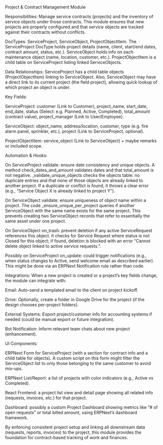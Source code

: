 Project & Contract Management Module

Responsibilities: Manage service contracts (projects) and the inventory of service objects under those contracts. This module ensures that new projects are properly configured and that service objects are tracked against their contracts without conflicts.

DocTypes: ServiceProject, ServiceObject, ProjectObjectItem. The ServiceProject DocType holds project details (name, client, start/end dates, contract amount, status, etc.). ServiceObject holds info on each maintenance object (name, location, customer, etc.). ProjectObjectItem is a child table on ServiceProject listing linked ServiceObjects.

Data Relationships: ServiceProject has a child table objects (ProjectObjectItem) linking to ServiceObject. Also, ServiceObject may have a direct link to its current project (the field project), allowing quick lookup of which project an object is under.

Key Fields:

ServiceProject: customer (Link to Customer), project_name, start_date, end_date, status (Select: e.g. Planned, Active, Completed), total_amount (contract value), project_manager (Link to User/Employee).

ServiceObject: object_name, address/location, customer, type (e.g. fire alarm panel, sprinkler, etc.), project (Link to ServiceProject, optional).

ProjectObjectItem: service_object (Link to ServiceObject) + maybe remarks or included scope.


Automation & Hooks:

On ServiceProject validate: ensure date consistency and unique objects. A method check_dates_and_amount validates dates and that total_amount is not negative. _validate_unique_objects checks the objects table: no duplicate entries and that none of those objects are already linked to another project. If a duplicate or conflict is found, it throws a clear error (e.g., “Service Object X is already linked to project Y”).

On ServiceObject validate: ensure uniqueness of object name within a project. The code _ensure_unique_per_project queries if another ServiceObject with the same name exists for the same project. This prevents creating two ServiceObject records that refer to essentially the same asset under one project.

On ServiceObject on_trash: prevent deletion if any active ServiceRequest references this object. It checks for Service Request where status is not Closed for this object; if found, deletion is blocked with an error “Cannot delete object linked to active service requests.”.

Possibly on ServiceProject on_update: could trigger notifications (e.g., when status changes to Active, send welcome email as described earlier). This might be done via an ERPNext Notification rule rather than code.


Integrations: When a new project is created or a project’s key fields change, the module can integrate with:

Email: Auto-send a templated email to the client on project kickoff.

Drive: Optionally, create a folder in Google Drive for the project (if the design chooses per-project folders).

External Systems: Export project/customer info for accounting systems if needed (could be manual export or future integration).

Bot Notification: Inform relevant team chats about new project (enhancement).


UI Components:

ERPNext Form for ServiceProject (with a section for contract info and a child table for objects). A custom script on this form might filter the ServiceObject list to only those belonging to the same customer to avoid mix-ups.

ERPNext List/Report: a list of projects with color indicators (e.g., Active vs Completed).

React Frontend: a project list view and detail page showing all related info (requests, invoices, etc.) for that project.

Dashboard: possibly a custom Project Dashboard showing metrics like “# of open requests” or total billed amount, using ERPNext’s dashboard framework.



By enforcing consistent project setup and linking all downstream data (requests, reports, invoices) to the project, this module provides the foundation for contract-based tracking of work and finances.